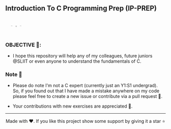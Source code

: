
## Introduction To C Programming Prep (IP-PREP)

<div style="display:flex;">
    <p align="center" width="100%">
        <img src="https://www.svgrepo.com/show/388435/right-c.svg" width="10%"/>
        <img src="https://www.svgrepo.com/show/353528/c.svg" width="20%"/>
        <img src="https://www.svgrepo.com/show/387906/left-c.svg" width="10%"/>
    </p>
</div>


### OBJECTIVE 📰: 

* I hope this repository will help any of my colleagues, future juniors @SLIIT or even anyone to understand the fundamentals of C.


### Note 📝

* Please do note I'm not a C expert (currently just an Y1:S1 undergrad). So, if you found out that I have made a mistake anywhere on my code please feel free to create a new issue or contribute via a pull request 🙂.

* Your contributions with new exercises are appreciated 🤝.

____

<p align="center">Made with ❤️. If you like this project show some support by giving it a star ⭐</p>